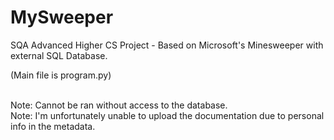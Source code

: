 # MySweeper
SQA Advanced Higher CS Project - Based on Microsoft's Minesweeper with external SQL Database.

(Main file is program.py)

<br>Note: Cannot be ran without access to the database.
<br>Note: I'm unfortunately unable to upload the documentation due to personal info in the metadata.
